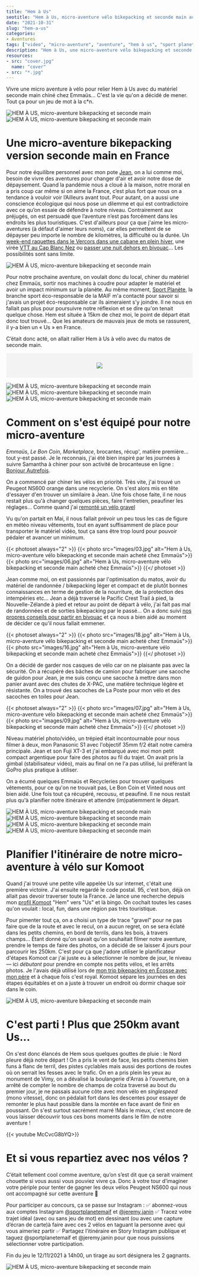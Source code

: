 ```yaml
---
title: "Hem à Us"
seotitle: "Hem à Us, micro-aventure vélo bikepacking et seconde main acheté chez Emmaüs"
date: "2021-10-31"
slug: "hem-a-us"
categories:
- Aventures
tags: ["video", "micro-aventure", "aventure", "hem à us", "sport planete", "mais", "france", "vélo", "bikepacking", "Peugeot", "ns600", "ns550"]
description: "Hem à Us, une micro-aventure vélo bikepacking et seconde main de 250km avec du matériel acheté chez Emmaüs"
resources:
- src: "cover.jpg"
  name: "cover"
- src: "*.jpg"
---
```

Vivre une micro aventure à vélo pour relier Hem à Us avec du matériel seconde main chiné chez Emmaüs... C'est la vie qu'on a décidé de mener. Tout ça pour un jeu de mot à la c*n.

![HEM À US, micro-aventure bikepacking et seconde main](images/08.jpg)
![HEM À US, micro-aventure bikepacking et seconde main](images/11.jpg)

# Une micro-aventure bikepacking version seconde main en France

Pour notre équilibre personnel avec mon pote [Jean](https://instagram.com/jean_hac), on a lui comme moi, besoin de vivre des aventures pour changer d'air et avoir notre dose de dépaysement.  Quand la pandémie nous a cloué à la maison, notre moral en a pris coup car même si on aime la France, c’est plus fort que nous on a tendance à vouloir voir l’Ailleurs avant tout. Pour autant, on a aussi une conscience écologique qui nous pose un dilemme et qui est contradictoire avec ce qu’on essaie de défendre à notre niveau. Contrairement aux préjugés, on est persuadé que l’aventure n’est pas forcément dans les endroits les plus touristiques. C'est d'ailleurs pour ça que j'aime les micro-aventures (à défaut d'aimer leurs noms), car elles permettent de se dépayser peu importe le nombre de kilomètres, la difficulté ou la durée. Un [week-end raquettes dans le Vercors dans une cabane en plein hiver](https://jeremyjanin.com/microaventure-raquettes-et-nuit-en-cabane-dans-le-vercors/), une virée [VTT au Cap Blanc Nez](https://jeremyjanin.com/aller-faire-un-tour-au-cap-blanc-nez-en-vtt-et-gravel/) ou [passer une nuit dehors en bivouac](https://jeremyjanin.com/les-bivouacs/)... Les possibilités sont sans limite.

![HEM À US, micro-aventure bikepacking et seconde main](images/14.jpg)

Pour notre prochaine aventure, on voulait donc du local, chiner du matériel chez Emmaüs, sortir nos machines à coudre pour adapter le matériel et avoir un impact minimum sur la planète.
Au même moment, [Sport Planète](https://instagram.com/sportplanetemaif), la branche sport éco-responsable de la MAIF m'a contacté pour savoir si j'avais un projet éco-responsable car ils aimeraient s'y joindre. Il ne nous en fallait pas plus pour poursuivre notre réflexion et se dire qu'on tenait quelque chose. Hem est située à 15km de chez moi, le point de départ était donc tout trouvé… Que les amateurs de mauvais jeux de mots se rassurent, il y-a bien un « Us » en France.

C’était donc acté, on allait rallier Hem à Us à vélo avec du matos de seconde main.

<div style="max-width: 57rem!important; background-color: #F3F3F3;border:1px solid #F3F3F3;padding:24px;text-align:center;"><a href="https://entreprise.maif.fr/engagements/environnement/promouvoir-sport-ecoresponsable" target="_blank" style="border-bottom: none;"><img src="sportplanete.png" ></a></div>

![HEM À US, micro-aventure bikepacking et seconde main](images/12.jpg)
![HEM À US, micro-aventure bikepacking et seconde main](images/17.jpg)
![HEM À US, micro-aventure bikepacking et seconde main](images/05.jpg)

# Comment on s'est équipé pour notre micro-aventure

_Emmaüs_, _Le Bon Coin_, _Marketplace_, brocantes, récup', matière première... tout y-est passé. Je le reconnais, j'ai été bien inspiré par les journées à suivre Samantha à chiner pour son activité de brocanteuse en ligne : [Bonjour Autrefois](https://instagram.com/bonjourautrefois).

On a commencé par chiner les vélos en priorité. Très vite, j'ai trouvé un Peugeot NS600 orange dans une recyclerie. On s'est alors mis en tête d'essayer d'en trouver un similaire à Jean. Une fois chose faite, il ne nous restait plus qu'à changer quelques pièces, faire l'entretien, peaufiner les réglages... Comme quand j'ai [remonté un vélo gravel](https://jeremyjanin.com/remonter-un-velo-gravel-de-mes-propres-mains/)

Vu qu'on partait en Mai, il nous fallait prévoir un peu tous les cas de figure en météo niveau vêtements, tout en ayant suffisamment de place pour transporter le matériel vidéo, tout ça sans être trop lourd pour pouvoir pédaler et avancer un minimum.

{{< photoset always="2" >}} {{< photo src="images/03.jpg" alt="Hem à Us, micro-aventure vélo bikepacking et seconde main acheté chez Emmaüs">}} {{< photo src="images/06.jpg" alt="Hem à Us, micro-aventure vélo bikepacking et seconde main acheté chez Emmaüs">}} {{</ photoset >}}

Jean comme moi, on est passionnés par l'optimisation du matos, avoir du matériel de randonnée / bikepacking léger et compact et de plutôt bonnes connaissances en terme de gestion de la nourriture, de la protection des intempéries etc... Jean a déjà traversé le Pacific Crest Trail à pied, la Nouvelle-Zélande à pied et retour au point de départ à vélo, j'ai fait pas mal de randonnées et de sorties bikepacking par le passé... On a donc suivi [nos propres conseils pour partir en bivouac](https://jeremyjanin.com/conseils-preparer-partir-en-randonnee-bivouac/) et ça nous a bien aidé au moment de décider ce qu'il nous fallait emmener.

{{< photoset always="2" >}} {{< photo src="images/18.jpg" alt="Hem à Us, micro-aventure vélo bikepacking et seconde main acheté chez Emmaüs">}} {{< photo src="images/16.jpg" alt="Hem à Us, micro-aventure vélo bikepacking et seconde main acheté chez Emmaüs">}} {{</ photoset >}}

On a décidé de garder nos casques de vélo car on ne plaisante pas avec la sécurité. On a récupéré des bâches de camion pour fabriquer une sacoche de guidon pour Jean, je me suis conçu une sacoche à mettre dans mon panier avant avec des chutes de X-PAC, une matière technique légère et résistante. On a trouvé des sacoches de La Poste pour mon vélo et des sacoches en toiles pour Jean.

{{< photoset always="2" >}} {{< photo src="images/07.jpg" alt="Hem à Us, micro-aventure vélo bikepacking et seconde main acheté chez Emmaüs">}} {{< photo src="images/09.jpg" alt="Hem à Us, micro-aventure vélo bikepacking et seconde main acheté chez Emmaüs">}} {{</ photoset >}}

Niveau matériel photo/vidéo, un trépied était incontournable pour nous filmer à deux, mon Panasonic S1 avec l'objectif 35mm f/2 était notre caméra principale. Jean et son Fuji XT-3 et j'ai embarqué avec moi mon petit compact argentique pour faire des photos au fil du trajet. On avait pris la gimbal (stabilisateur vidéo), mais au final on ne l'a pas utilisé, lui préférant la GoPro plus pratique à utiliser.

On a écumé quelques Emmaüs et Recycleries pour trouver quelques vêtements, pour ce qu'on ne trouvait pas, Le Bon Coin et Vinted nous ont bien aidé. Une fois tout ça récupéré, recousu, et peaufiné. Il ne nous restait plus qu'à planifier notre itinéraire et attendre (im)patiemment le départ.


![HEM À US, micro-aventure bikepacking et seconde main](images/04.jpg)
![HEM À US, micro-aventure bikepacking et seconde main](images/01.jpg)
![HEM À US, micro-aventure bikepacking et seconde main](images/15.jpg)
![HEM À US, micro-aventure bikepacking et seconde main](images/20.jpg)


# Planifier l'itinéraire de notre micro-aventure à vélo sur Komoot

Quand j'ai trouvé une petite ville appelée Us sur internet, c'était une première victoire. J'ai ensuite regardé le code postal. 95, c'est bon, déjà on allait pas devoir traverser toute la France. Je lance une recherche depuis mon [profil Komoot](https://www.komoot.fr/user/739261110267?ref=wud) "Hem" vers "Us" et là bingo. On cochait toutes les cases qu'on voulait : local, fun, dans une région pas très touristique.

Pour pimenter tout ça, on a choisi un type de trace "gravel" pour ne pas faire que de la route et avec le recul, on a aucun regret, on se sera éclaté dans les petits chemins, en bord de terrils, dans les bois, à travers champs... Étant donné qu'on savait qu'on souhaitait filmer notre aventure, prendre le temps de faire des photos, on a décidé de se laisser 4 jours pour parcourir les 250km. C'est pour ça que j'adore utiliser le planificateur d'étapes Komoot car j'ai juste eu à sélectionner le nombre de jour, le niveau — ici _débutant_ pour prendre en compte nos petits vélos, et les arrêts photos. Je l'avais déjà utilisé lors de [mon trip bikepacking en Écosse avec mon père](https://jeremyjanin.com/bikepacking-fatbike-en-ecosse-avec-mon-pere/) et à chaque fois c'est royal. Komoot sépare les journées en des étapes équitables et on a juste à trouver un endroit où dormir chaque soir dans le coin.

![HEM À US, micro-aventure bikepacking et seconde main](images/13.jpg)

# C'est parti ! Plus que 250km avant Us...

On s'est donc élancés de Hem sous quelques gouttes de pluie : le Nord pleure déjà notre départ ! On a pris le vent de face, les petits chemins bien funs à flanc de terril, des pistes cyclables mais aussi des portions de routes où on serrait les fesses avec le trafic. On en a pris plein les yeux au monument de Vimy, on a dévalisé la boulangerie d'Arras à l'ouverture, on a arrêté de compter le nombre de champs de colza traversé au bout du premier jour, je ne passais aucune côte avec mon vélo en _singlespeed_ (mono vitesse), donc on pédalait fort dans les descentes pour essayer de remonter le plus haut possible dans la montée en face avant de finir en poussant. On s'est surtout sacrément marré !Mais le mieux, c'est encore de vous laisser découvrir tous ces bons moments dans le film de notre aventure !

<div>
{{< youtube McCvcG8bYQ>}}
</div>

# Et si vous repartiez avec nos vélos ?

C’était tellement cool comme aventure, qu’on s’est dit que ça serait vraiment chouette si vous aussi vous pouviez vivre ça. Donc à votre tour d’imaginer votre périple pour tenter de gagner les deux vélos Peugeot NS600 qui nous ont accompagné sur cette aventure 🔧

Pour participer au concours, ça se passe sur Instagram :
✅ abonnez-vous aux comptes Instagram [@sportplanetemaif](https://instagram.com/sportplanetemaif) et [@jeremy.janin](https://instagram.com/jeremy.janin)
✅ Tracez votre trajet idéal (avec ou sans jeu de mot) en dessinant (ou avec une capture d’écran de carte)à faire avec ces 2 vélos en taguant la personne avec qui vous aimeriez partir
✅ Partagez l’itinéraire en Story Instagram publique et taguez @sportplanetemaif et @jeremy.janin pour que nous puissions sélectionner votre participation.

Fin du jeu le 12/11/2021 à 14h00, un tirage au sort désignera les 2 gagnants.

![HEM À US, micro-aventure bikepacking et seconde main](images/21.jpg)
